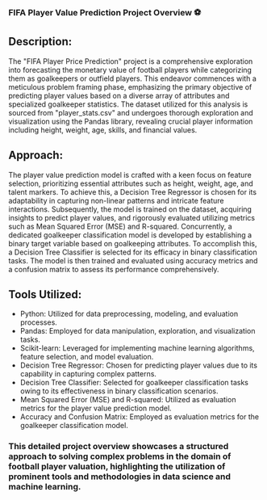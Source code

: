 ### FIFA Player Value Prediction Project Overview ⚽

## Description:

The "FIFA Player Price Prediction" project is a comprehensive exploration into forecasting the monetary value of football players while categorizing them as goalkeepers or outfield players. This endeavor commences with a meticulous problem framing phase, emphasizing the primary objective of predicting player values based on a diverse array of attributes and specialized goalkeeper statistics. The dataset utilized for this analysis is sourced from "player_stats.csv" and undergoes thorough exploration and visualization using the Pandas library, revealing crucial player information including height, weight, age, skills, and financial values.

## Approach:

The player value prediction model is crafted with a keen focus on feature selection, prioritizing essential attributes such as height, weight, age, and talent markers. To achieve this, a Decision Tree Regressor is chosen for its adaptability in capturing non-linear patterns and intricate feature interactions. Subsequently, the model is trained on the dataset, acquiring insights to predict player values, and rigorously evaluated utilizing metrics such as Mean Squared Error (MSE) and R-squared. Concurrently, a dedicated goalkeeper classification model is developed by establishing a binary target variable based on goalkeeping attributes. To accomplish this, a Decision Tree Classifier is selected for its efficacy in binary classification tasks. The model is then trained and evaluated using accuracy metrics and a confusion matrix to assess its performance comprehensively.

## Tools Utilized:

- Python: Utilized for data preprocessing, modeling, and evaluation processes.
- Pandas: Employed for data manipulation, exploration, and visualization tasks.
- Scikit-learn: Leveraged for implementing machine learning algorithms, feature selection, and model evaluation.
- Decision Tree Regressor: Chosen for predicting player values due to its capability in capturing complex patterns.
- Decision Tree Classifier: Selected for goalkeeper classification tasks owing to its effectiveness in binary classification scenarios.
- Mean Squared Error (MSE) and R-squared: Utilized as evaluation metrics for the player value prediction model.
- Accuracy and Confusion Matrix: Employed as evaluation metrics for the goalkeeper classification model.

### This detailed project overview showcases a structured approach to solving complex problems in the domain of football player valuation, highlighting the utilization of prominent tools and methodologies in data science and machine learning.
